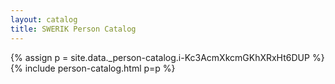 ```yaml
---
layout: catalog
title: SWERIK Person Catalog
---
```

{% assign p = site.data._person-catalog.i-Kc3AcmXkcmGKhXRxHt6DUP %}
{% include person-catalog.html p=p %}

